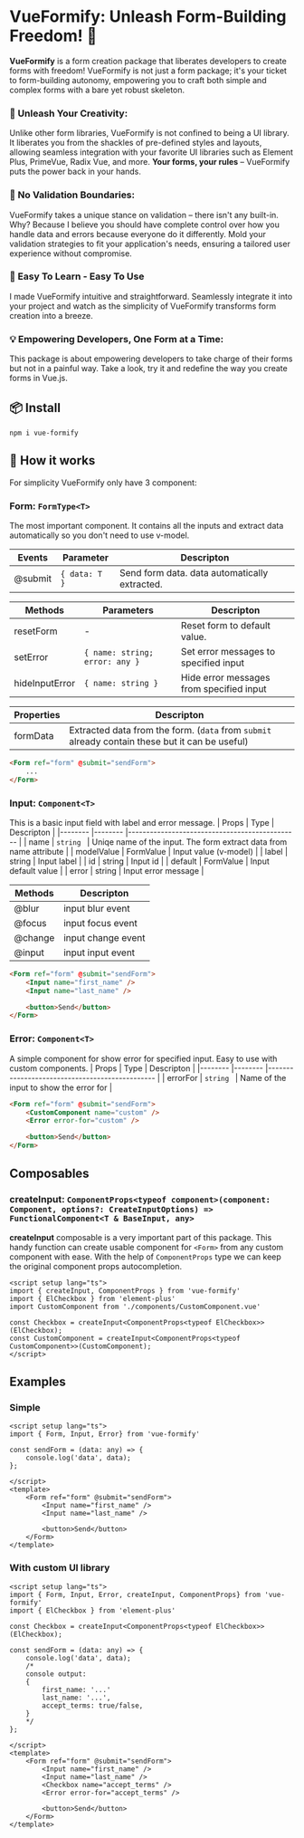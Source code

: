 # VueFormify: Unleash Form-Building Freedom! 🚀

**VueFormify** is a form creation package that liberates developers to create forms with freedom! VueFormify is not just a form package; it's your ticket to form-building autonomy, empowering you to craft both simple and complex forms with a bare yet robust skeleton.

### 🎨 Unleash Your Creativity:

Unlike other form libraries, VueFormify is not confined to being a UI library. It liberates you from the shackles of pre-defined styles and layouts, allowing seamless integration with your favorite UI libraries such as Element Plus, PrimeVue, Radix Vue, and more. **Your forms, your rules** – VueFormify puts the power back in your hands.

### 🚫 No Validation Boundaries:

VueFormify takes a unique stance on validation – there isn't any built-in. Why? Because I believe you should have complete control over how you handle data and errors because everyone do it differently. Mold your validation strategies to fit your application's needs, ensuring a tailored user experience without compromise.

### 🚀 Easy To Learn - Easy To Use

I made VueFormify intuitive and straightforward. Seamlessly integrate it into your project and watch as the simplicity of VueFormify transforms form creation into a breeze.

### 💡 Empowering Developers, One Form at a Time:

This package is about empowering developers to take charge of their forms but not in a painful way. Take a look, try it and redefine the way you create forms in Vue.js.

## 📦 Install

```
npm i vue-formify
```

## 🔧 How it works

For simplicity VueFormify only have 3 component:

### Form: `FormType<T>`
The most important component. It contains all the inputs and extract data automatically so you don't need to use v-model.


| Events  | Parameter	| Descripton                                    	|
|-------- |--------	|-----------------------------------------------	|
| @submit | `{ data: T }` 	| Send form data. data automatically extracted. 	|

| Methods 	| Parameters  	| Descripton						|
|--------	|--------	|---------------------- 			|	
| resetForm | 	-		| Reset form to default value. 		|
| setError  | 	`{ name: string; error: any }`		| Set error messages to specified input 				|
| hideInputError  | 	`{ name: string }`		| Hide error messages from specified input 				|

| Properties 	| Descripton                                    	|
|--------	|-----------------------------------------------	|
| formData 	| Extracted data from the form. (`data` from `submit` already contain these but it can be useful)	|

```html
<Form ref="form" @submit="sendForm">
	...
</Form>
```

### Input: `Component<T>`
This is a basic input field with label and error message.
| Props  | Type	| Descripton                                    	|
|-------- |--------	|-----------------------------------------------	|
| name | `string ` 	| Uniqe name of the input. The form extract data from name attribute |
| modelValue | FormValue 	| Input value (v-model) |
| label | string 	| Input label |
| id | string 	| Input id |
| default | FormValue | Input default value |
| error | string | Input error message |

| Methods  	| Descripton                                    	|
|-------- |-----------------------------------------------	|
| @blur  | input blur event |
| @focus  | input focus event |
| @change  | input change event |
| @input  | input input event |

```html
<Form ref="form" @submit="sendForm">
	<Input name="first_name" />
	<Input name="last_name" />

	<button>Send</button>
</Form>
```

### Error: `Component<T>`
A simple component for show error for specified input. Easy to use with custom components.
| Props  | Type	| Descripton                                    	|
|-------- |--------	|-----------------------------------------------	|
| errorFor | `string ` 	| Name of the input to show the error for |

```html
<Form ref="form" @submit="sendForm">
	<CustomComponent name="custom" />
	<Error error-for="custom" />

	<button>Send</button>
</Form>
```

## Composables
### createInput: `ComponentProps<typeof component>(component: Component, options?: CreateInputOptions) => FunctionalComponent<T & BaseInput, any>`
**createInput** composable is a very important part of this package. This handy function can create usable component for `<Form>` from any custom component with ease. With the help of `ComponentProps` type we can keep the original component props autocompletion.

```vue
<script setup lang="ts">
import { createInput, ComponentProps } from 'vue-formify'
import { ElCheckbox } from 'element-plus'
import CustomComponent from './components/CustomComponent.vue'

const Checkbox = createInput<ComponentProps<typeof ElCheckbox>>(ElCheckbox);
const CustomComponent = createInput<ComponentProps<typeof CustomComponent>>(CustomComponent);
</script>
```

## Examples
### Simple

```vue
<script setup lang="ts">
import { Form, Input, Error} from 'vue-formify'

const sendForm = (data: any) => {
	console.log('data', data);
};

</script>
<template>
	<Form ref="form" @submit="sendForm">
		<Input name="first_name" />
		<Input name="last_name" />

		<button>Send</button>
	</Form>
</template>
```
### With custom UI library
```vue
<script setup lang="ts">
import { Form, Input, Error, createInput, ComponentProps} from 'vue-formify'
import { ElCheckbox } from 'element-plus'

const Checkbox = createInput<ComponentProps<typeof ElCheckbox>>(ElCheckbox);

const sendForm = (data: any) => {
	console.log('data', data);
	/* 
	console output: 
	{
		first_name: '...'
		last_name: '...',
		accept_terms: true/false,
	}
	*/
};

</script>
<template>
	<Form ref="form" @submit="sendForm">
		<Input name="first_name" />
		<Input name="last_name" />
		<Checkbox name="accept_terms" />
		<Error error-for="accept_terms" />

		<button>Send</button>
	</Form>
</template>
```
